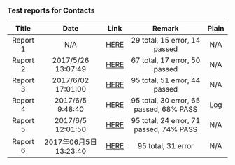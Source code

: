 <!-- more -->

### Test reports for Contacts


| Title | Date | Link | Remark | Plain |
|:-----:|:----:|:----:|:----:|:----:|
| Report 1 | N/A | [HERE](/data/reports.html) | 29 total, 15 error, 14 passed | N/A | 
| Report 2 | 2017/5/26 13:07:49 | [HERE](/data/reports2.html) | 67 total, 17 error, 50 passed | N/A |
| Report 3 | 2017/6/02 17:01:00 | [HERE](/data/reports3.html) | 95 total, 51 error, 44 passed | N/A |
| Report 4 | 2017/6/5 9:48:40   | [HERE](/data/reports4/connected/index.html) | 95 total, 30 error, 65 passed, 68% PASS | [Log](/data/reports4/plain/Plain.txt) |
| Report 5 | 2017/6/5 12:01:50  | [HERE](/data/reports5/connected/index.html) | 95 total, 24 error, 71 passed, 74% PASS | N/A |
| Report 6 | 2017年06月5日 13:23:40  | [HERE](/data/reports6/connected/index.html) | 95 total, 31 error | N/A |
